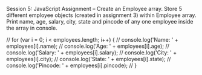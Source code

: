 Session 5: JavaScript
Assignment – Create an Employee array. Store 5 different
employee objects (created in assignment 3) within Employee
array. Print name, age, salary, city, state and pincode of any
one employee inside the array in console.

// for (var i = 0; i < employees.length; i++) {
// 	console.log('Name: ' + employees[i].name);
// 	console.log('Age: ' + employees[i].age);
// 	console.log('Salary: ' + employees[i].salary);
// 	console.log('City: ' + employees[i].city);
// 	console.log('State: ' + employees[i].state);
// 	console.log('Pincode: ' + employees[i].pincode);
// }
